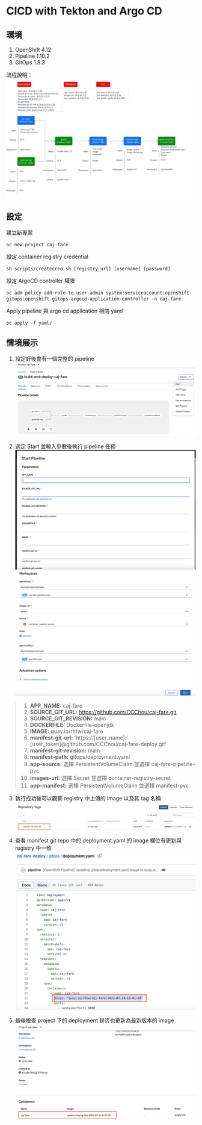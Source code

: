 # CICD with Tekton and Argo CD

## 環境
1. OpenShift 4.12
2. Pipeline 1.10.2
3. GitOps 1.8.3

流程說明：
![](https://github.com/CCChou/OpenShift-PoC-Scenario/blob/main/02_Deploy/06_tekton_gitops/image/pipeline_flow_introduction.png)

## 設定

建立新專案
```
oc new-project caj-fare
```

設定 container registry credential
```
sh scripts/createcred.sh [registry_url] [username] [password]
```

設定 ArgoCD controller 權限
```
oc adm policy add-role-to-user admin system:serviceaccount:openshift-gitops:openshift-gitops-argocd-application-controller -n caj-fare
```

Apply pipeline 與 argo cd application 相關 yaml
```
oc apply -f yaml/
```

## 情境展示
1. 設定好後會有一個完整的 pipeline  
![](https://github.com/CCChou/OpenShift-PoC-Scenario/blob/main/02_Deploy/06_tekton_gitops/image/pipeline.png)


2. 選定 Start 並輸入參數後執行 pipeline 任務  
![](https://github.com/CCChou/OpenShift-PoC-Scenario/blob/main/02_Deploy/06_tekton_gitops/image/pipelinerun-1.png)
![](https://github.com/CCChou/OpenShift-PoC-Scenario/blob/main/02_Deploy/06_tekton_gitops/image/pipelinerun-2.png)
> 1. **APP_NAME:** caj-fare
> 2. **SOURCE_GIT_URL:** https://github.com/CCChou/caj-fare.git
> 3. **SOURCE_GIT_REVISION:** main
> 4. **DOCKERFILE:** Dockerfile-openjdk
> 5. **IMAGE:** quay.io/rhtw/caj-fare
> 6. **manifest-git-url:** 'https://[user_name]:[user_token]@github.com/CCChou/caj-fare-deploy.git'
> 7. **manifest-git-revision:** main
> 8. **manifest-path:** gitops/deployment.yaml
> 9. **app-source:** 選擇 PersistentVolumeClaim 並選擇 caj-fare-pipeline-pvc
> 10. **images-url:** 選擇 Secret 並選擇 container-registry-secret
> 11. **app-manifest:** 選擇 PersistentVolumeClaim 並選擇 manifest-pvc

3. 執行成功後可以觀察 registry 中上傳的 image 以及其 tag 名稱  
![](https://github.com/CCChou/OpenShift-PoC-Scenario/blob/main/02_Deploy/06_tekton_gitops/image/quay.png)

4. 查看 manifest git repo 中的 deployment.yaml 的 image 欄位有更新與 registry 中一致  
![](https://github.com/CCChou/OpenShift-PoC-Scenario/blob/main/02_Deploy/06_tekton_gitops/image/deployment-1.png)

5. 最後檢查 project 下的 deployment 是否也更新為最新版本的 image  
![](https://github.com/CCChou/OpenShift-PoC-Scenario/blob/main/02_Deploy/06_tekton_gitops/image/deployment-2.png)
